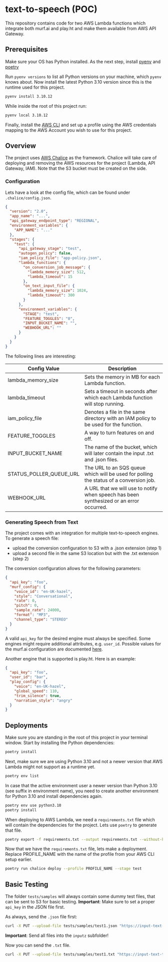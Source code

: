 # text-to-speech (POC)

This repository contains code for two AWS Lambda functions which integrate both
murf.ai and play.ht and make them available from AWS API Gateway.

## Prerequisites

Make sure your OS has Python installed. As the next step, install [pyenv](https://github.com/pyenv/pyenv#installation) and
[poetry](https://python-poetry.org/docs/#installation)

Run `pyenv versions` to list all Python versions on your machine, which `pyenv` knows about. Now install the latest
Python 3.10 version since this is the runtime used for this project.

```bash
pyenv install 3.10.12
```

While inside the root of this project run:

```bash
pyenv local 3.10.12
```

Finally, install the [AWS CLI](https://docs.aws.amazon.com/cli/latest/userguide/getting-started-install.html) and set up a profile
using the AWS credentials mapping to the AWS Account you wish to use for this project.

## Overview

The project uses [AWS Chalice](https://aws.github.io/chalice/) as the framework. Chalice will take care of deploying and removing the
AWS resources for the project (Lambda, API Gateway, IAM). Note that the S3 bucket must be created on the side.


### Configuration

Lets have a look at the config file, which can be found under `.chalice/config.json`.

```json
{
  "version": "2.0",
  "app_name": "...",
  "api_gateway_endpoint_type": "REGIONAL",
  "environment_variables": {
    "APP_NAME": "..."
  },
  "stages": {
    "test": {
      "api_gateway_stage": "test",
      "autogen_policy": false,
      "iam_policy_file": "app-policy.json",
      "lambda_functions": {
        "on_conversion_job_message": {
          "lambda_memory_size": 512,
          "lambda_timeout": 15
        },
        "on_text_input_file": {
          "lambda_memory_size": 1024,
          "lambda_timeout": 300
        }
      },
      "environment_variables": {
        "STAGE": "test",
        "FEATURE_TOGGLES": "0",
        "INPUT_BUCKET_NAME": "",
        "WEBHOOK_URL": ""
      }
    }
  }
}
```

The following lines are interesting:

| Config Value            | Description                                                                             |
|-------------------------|-----------------------------------------------------------------------------------------|
| lambda_memory_size      | Sets the memory in MB for each Lambda function.                                         |
| lambda_timeout          | Sets a timeout in seconds after which each Lambda function will stop running.           |
| iam_policy_file         | Denotes a file in the same directory with an IAM policy to be used for the function.    |
| FEATURE_TOGGLES         | A way to turn features on and off.                                                      |
| INPUT_BUCKET_NAME       | The name of the bucket, which will later contain the input .txt and .json files.        |
| STATUS_POLLER_QUEUE_URL | The URL to an SQS queue which will be used for polling the status of a conversion job.  |
| WEBHOOK_URL             | A URL that we will use to notify when speech has been synthesized or an error occurred. |

### Generating Speech from Text

The project comes with an integration for multiple text-to-speech engines. To generate a speech file:
- upload the conversion configuration to S3 with a .json extension (step 1)
- upload a second file in the same S3 location but with the .txt extension (step 2)

The conversion configuration allows for the following parameters:

```json
{
  "api_key": "foo",
  "murf_config": {
    "voice_id": "en-UK-hazel",
    "style": "Conversational",
    "rate": 0,
    "pitch": 0,
    "sample_rate": 24000,
    "format": "MP3",
    "channel_type": "STEREO"
  }
}
```

A valid `api_key` for the desired engine must always be specified. Some engines might require additional attributes, e.g. `user_id`. 
Possible values for the murf.ai configuration are documented [here](https://murf.ai/api/docs/api-reference/generate-with-key).

Another engine that is supported is play.ht. Here is an example:

```json
{
  "api_key": "foo",
  "user_id": "bar",
  "play_config": {
    "voice": "en-UK-hazel",
    "global_speed": 110,
    "trim_silence": true,
    "narration_style": "angry"
  }
}
```


## Deployments

Make sure you are standing in the root of this project in your terminal window. Start by installing the Python dependencies:

```bash
poetry install
```

Next, make sure we are using Python 3.10 and not a newer version that AWS Lambda might not support as a runtime yet.

```bash
poetry env list 
```

In case that the active environment user a newer version than Python 3.10 (see suffix in environment name), you need to create another
environment for Python 3.10 and install dependencies again.

```bash
poetry env use python3.10
poetry install
```

When deploying to AWS Lambda, we need a `requirements.txt` file which will contain the dependencies for the project. Lets use `poetry`
to generate that file.

```bash
poetry export -f requirements.txt --output requirements.txt --without-hashes
```

Now that we have the `requirements.txt` file, lets make a deployment. Replace PROFILE_NAME with the name of the profile from your AWS CLI setup earlier.

```bash
poetry run chalice deploy --profile PROFILE_NAME --stage test
```

## Basic Testing

The folder `tests/samples` will always contain some dummy test files, that can be sent to S3 for basic testing.
**Important**: Make sure to set a proper `api_key` in the JSON file first.

As always, send the `.json` file first:

```bash
curl -X PUT --upload-file tests/samples/test1.json "https://input-text-to-speech.s3.amazonaws.com/inputz/test1.json"
```

**Important**: Send all files into the `inputz` subfolder!

Now you can send the `.txt` file.

```bash
curl -X PUT --upload-file tests/samples/test1.txt "https://input-text-to-speech.s3.amazonaws.com/inputz/test1.txt"
```
